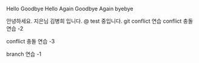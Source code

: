 Hello
Goodbye
Hello Again
Goodbye Again
byebye

안녕하세요. 지은님 김병희 입니다. @ test 중입니다.
git conflict 연습
conflict 충돌 연습 -2

conflict 충돌 연습 -3

branch 연습 -1 